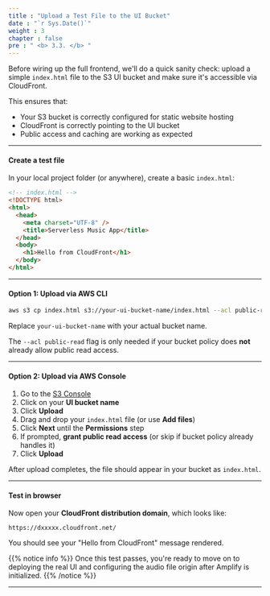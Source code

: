 ```yaml
---
title : "Upload a Test File to the UI Bucket"
date : "`r Sys.Date()`"
weight : 3
chapter : false
pre : " <b> 3.3. </b> "
---
```


Before wiring up the full frontend, we'll do a quick sanity check: upload a simple `index.html` file to the S3 UI bucket and make sure it's accessible via CloudFront.

This ensures that:

- Your S3 bucket is correctly configured for static website hosting
- CloudFront is correctly pointing to the UI bucket
- Public access and caching are working as expected

---

#### Create a test file

In your local project folder (or anywhere), create a basic `index.html`:

```html
<!-- index.html -->
<!DOCTYPE html>
<html>
  <head>
    <meta charset="UTF-8" />
    <title>Serverless Music App</title>
  </head>
  <body>
    <h1>Hello from CloudFront</h1>
  </body>
</html>
```

---

#### Option 1: Upload via AWS CLI

```bash
aws s3 cp index.html s3://your-ui-bucket-name/index.html --acl public-read
```

Replace `your-ui-bucket-name` with your actual bucket name.

The `--acl public-read` flag is only needed if your bucket policy does **not** already allow public read access.

---

#### Option 2: Upload via AWS Console

1. Go to the [S3 Console](https://s3.console.aws.amazon.com/s3)
2. Click on your **UI bucket name**
3. Click **Upload**
4. Drag and drop your `index.html` file (or use **Add files**)
5. Click **Next** until the **Permissions** step
6. If prompted, **grant public read access** (or skip if bucket policy already handles it)
7. Click **Upload**

After upload completes, the file should appear in your bucket as `index.html`.

---

#### Test in browser

Now open your **CloudFront distribution domain**, which looks like:

```
https://dxxxxx.cloudfront.net/
```

You should see your "Hello from CloudFront" message rendered.

{{% notice info %}}
Once this test passes, you're ready to move on to deploying the real UI and configuring the audio file origin after Amplify is initialized.
{{% /notice %}}

---